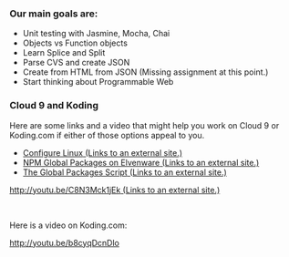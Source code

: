 <h3>Our main goals are:</h3>
<ul>
<li>Unit testing with Jasmine, Mocha, Chai</li>
<li>Objects vs Function objects</li>
<li>Learn Splice and Split</li>
<li>Parse CVS and create JSON</li>
<li>Create from HTML from JSON (Missing assignment at this point.)</li>
<li>Start thinking about Programmable Web</li>
</ul>
<h3>Cloud 9 and Koding</h3>
<p>Here are some links and a video that might help you work on Cloud 9 or Koding.com if either of those options appeal to you.</p>
<ul>
<li><a class="external" href="http://www.elvenware.com/charlie/os/linux/ConfigureLinux.html" target="_blank">Configure Linux<span class="screenreader-only">&nbsp;(Links to an external site.)</span></a></li>
<li><a class="external" href="http://www.elvenware.com/charlie/development/web/JavaScript/NodeJs.html#npm-global-packages" target="_blank">NPM Global Packages on Elvenware<span class="screenreader-only">&nbsp;(Links to an external site.)</span></a></li>
<li><a class="external" href="https://github.com/charliecalvert/JsObjects/blob/master/Utilities/NodeInstall/InstallNodePackages.sh" target="_blank">The Global Packages Script<span class="screenreader-only">&nbsp;(Links to an external site.)</span></a></li>
</ul>
<p><a class="external youtubed" href="http://youtu.be/C8N3Mck1jEk" target="_blank">http://youtu.be/C8N3Mck1jEk<span class="screenreader-only">&nbsp;(Links to an external site.)</span></a><a class="youtubed" href="http://youtu.be/C8N3Mck1jEk"><img class="media_comment_thumbnail" src="/images/play_overlay.png" alt="" /></a></p>
<p>&nbsp;</p>
<p>Here is a video on Koding.com:</p>
<p><a class="" href="http://youtu.be/b8cyqDcnDlo">http://youtu.be/b8cyqDcnDlo</a></p>
<p>&nbsp;</p>